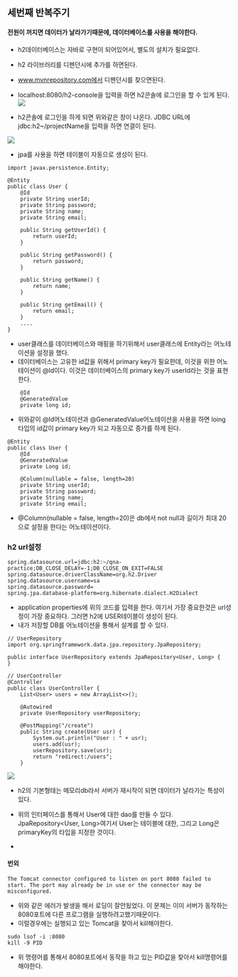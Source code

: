 ## 세번째 반복주기

#### 전원이 꺼지면 데이터가 날라가기때문에, 데이터베이스를 사용을 해야한다.

- h2데이터베이스는 자바로 구현이 되어있어서, 별도의 설치가 필요없다.
- h2 라이브러리를 디펜던시에 추가를 하면된다. 
- www.mvnrepository.com에서 디펜던시를 찾으면된다.
- localhost:8080/h2-console을 입력을 하면 h2콘솔에 로그인을 할 수 있게 된다.
![](/Users/jaeyeonkim/Desktop/h2-console.png)

- h2콘솔에 로그인을 하게 되면 위와같은 창이 나온다. JDBC URL에 jdbc:h2~/projectName을 입력을 하면 연결이 된다.

![](/Users/jaeyeonkim/Desktop/h2-connected.png)

- jpa를 사용을 하면 테이블이 자동으로 생성이 된다.

```
import javax.persistence.Entity;

@Entity
public class User {
    @Id
    private String userId;
    private String password;
    private String name;
    private String email;

    public String getUserId() {
        return userId;
    }

    public String getPassword() {
        return password;
    }

    public String getName() {
        return name;
    }

    public String getEmail() {
        return email;
    }
    ....
}
```
- user클래스를 데이터베이스와 매핑을 하기위해서 user클래스에 Entity라는 어노테이션을 설정을 했다.
- 데이터베이스는 고유한 id값을 위해서 primary key가 필요한데, 이것을 위한 어노테이션이 @Id이다. 이것은 데이터베이스의 primary key가 userId라는 것을 표현한다.

```
    @Id
    @GeneratedValue
    private long id;
```
- 위와같이 @Id어노테이션과 @GeneratedValue어노테이션을 사용을 하면 loing타입의 id값이 primary key가 되고 자동으로 증가를 하게 된다.

```
@Entity
public class User {
    @Id
    @GeneratedValue
    private Long id;
    
    @Column(nullable = false, length=20)
    private String userId;
    private String password;
    private String name;
    private String email;
```
- @Column(nullable = false, length=20)은 db에서 not null과 길이가 최대 20으로 설정을 한다는 어노테이션이다.

### h2 url설정

```
spring.datasource.url=jdbc:h2:~/qna-practice;DB_CLOSE_DELAY=-1;DB_CLOSE_ON_EXIT=FALSE
spring.datasource.driverClassName=org.h2.Driver
spring.datasource.username=sa
spring.datasource.password=
spring.jpa.database-platform=org.hibernate.dialect.H2Dialect
```
- application properties에 위의 코드를 입력을 한다. 여기서 가장 중요한것은 url성정이 가장 중요하다. 그러면 h2에 USER테이블이 생성이 된다.
- 내가 저장할 DB를 어노테이션을 통해서 설계를 할 수 있다.

```
// UserRepository
import org.springframework.data.jpa.repository.JpaRepository;

public interface UserRepository extends JpaRepository<User, Long> {
}

// UserController
@Controller
public class UserController {
    List<User> users = new ArrayList<>();

    @Autowired
    private UserRepository userRepository;

    @PostMapping("/create")
    public String create(User usr) {
        System.out.println("User : " + usr);
        users.add(usr);
        userRepository.save(usr);
        return "redirect:/users";
    }
```

![](/Users/jaeyeonkim/Desktop/jdbc-result.png)

- h2의 기본형태는 메모리db라서 서버가 재시작이 되면 데이터가 날라가는 특성이 있다.

- 위의 인터페이스를 통해서 User에 대한 dao를 만들 수 있다. JpaRepository<User, Long>여기서 User는 테이블에 대한, 그리고 Long은 primaryKey의 타입을 지정한 것이다.
-  

#### 번외
```
The Tomcat connector configured to listen on port 8080 failed to start. The port may already be in use or the connector may be misconfigured.
```
- 위와 같은 에러가 발생을 해서 로딩이 잘안됬었다. 이 문제는 이미 서버가 동작하는 8080포트에 다른 프로그램을 실행하려고했기때문이다.
- 이럴경우에는 실행되고 있는 Tomcat을 찾아서 kill해야한다.

```
sudo lsof -i :8080
kill -9 PID
```

- 위 명령어를 통해서 8080포트에서 동작을 하고 있는 PID값을 찾아서 kill명령어를 해야한다.

